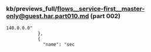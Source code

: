 ### kb/previews_full/flows__service-first__master-only@guest.har.part010.md (part 002)

```md
140.0.0.0"
            },
            {
              "name": "sec
```

```
